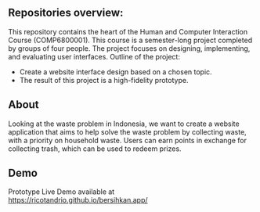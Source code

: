 ## Repositories overview:
This repository contains the heart of the Human and Computer Interaction Course (COMP6800001). This course is a semester-long project completed by groups of four people. The project focuses on designing, implementing, and evaluating user interfaces. Outline of the project:

- Create a website interface design based on a chosen topic.
- The result of this project is a high-fidelity prototype.

## About
Looking at the waste problem in Indonesia, we want to create a website application that aims to help solve the waste problem by collecting waste, with a priority on household waste. Users can earn points in exchange for collecting trash, which can be used to redeem prizes.

## Demo
Prototype Live Demo available at https://ricotandrio.github.io/bersihkan.app/
